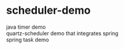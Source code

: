 # scheduler-demo
java timer demo    
quartz-scheduler demo that integrates spring    
spring task demo    
